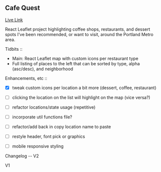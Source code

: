 ## Cafe Quest

[Live Link](https://cafe-quest.onrender.com/)

React Leaflet project highlighting coffee shops, restaurants, and dessert spots I've been recommended, or want to visit, around the Portland Metro area.


Tidbits ::
- Main: React Leaflet map with custom icons per restaurant type
- Full listing of places to the left that can be sorted by type, alpha (asc/desc), and neighborhood

Enhancements, etc ::
- [x] tweak custom icons per location a bit more (dessert, coffee, restaurant)
- [ ] clicking the location on the list will highlight on the map (vice versa?)

- [ ] refactor locations/state usage (repetitive)
- [ ] incorporate util functions file?
- [ ] refactor/add back in copy location name to paste

- [ ] restyle header, font pick or graphics
- [ ] mobile responsive styling

Changelog -- V2

V1
